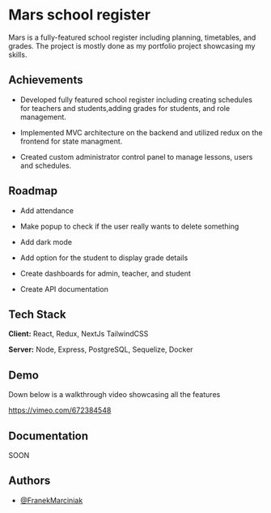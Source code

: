 # Mars school register

Mars is a fully-featured school register including planning, timetables,
and grades. The project is mostly done as my
portfolio project showcasing my skills.

## Achievements

- Developed fully featured school register including creating schedules for teachers and students,adding grades for students, and role management.

- Implemented MVC architecture on the backend and utilized redux on the frontend for state managment.

- Created custom administrator control panel to manage lessons, users and schedules.

## Roadmap

- Add attendance

- Make popup to check if the user really wants to delete something

- Add dark mode

- Add option for the student to display grade details

- Create dashboards for admin, teacher, and student

- Create API documentation

## Tech Stack

**Client:** React, Redux, NextJs TailwindCSS

**Server:** Node, Express, PostgreSQL, Sequelize, Docker

## Demo

Down below is a walkthrough video showcasing all the features

https://vimeo.com/672384548

## Documentation

SOON

<!-- [Documentation](https://linktodocumentation) -->

## Authors

- [@FranekMarciniak](https://www.github.com/franekmarciniak)
